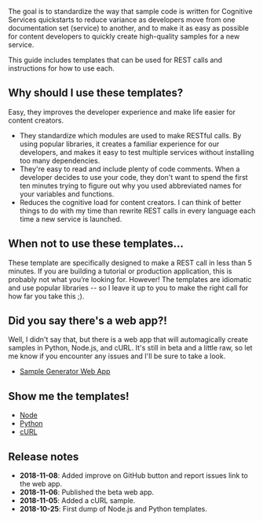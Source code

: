 The goal is to standardize the way that sample code is written for Cognitive Services quickstarts to reduce variance as developers move from one documentation set (service) to another, and to make it as easy as possible for content developers to quickly create high-quality samples for a new service.

This guide includes templates that can be used for REST calls and instructions for how to use each.  

## Why should I use these templates?

Easy, they improves the developer experience and make life easier for content creators.

* They standardize which modules are used to make RESTful calls. By using popular libraries, it creates a familiar experience for our developers, and makes it easy to test multiple services without installing too many dependencies.
* They're easy to read and include plenty of code comments. When a developer decides to use your code, they don't want to spend the first ten minutes trying to figure out why you used abbreviated names for your variables and functions.
* Reduces the cognitive load for content creators. I can think of better things to do with my time than rewrite REST calls in every language each time a new service is launched.

## When not to use these templates...

These template are specifically designed to make a REST call in less than 5 minutes. If you are building a tutorial or production application, this is probably not what you’re looking for. However! The templates are idiomatic and use popular libraries -- so I leave it up to you to make the right call for how far you take this ;).  

## Did you say there's a web app?!

Well, I didn't say that, but there is a web app that will automagically create samples in Python, Node.js, and cURL. It's still in beta and a little raw, so let me know if you encounter any issues and I'll be sure to take a look.

* [Sample Generator Web App](https://erhopf.github.io/REST-templates/)

## Show me the templates!

* [Node](./Node/restTemplate.js)
* [Python](./Python/restTemplate.py)
* [cURL](./cURL/restCall.txt)

## Release notes

* **2018-11-08**: Added improve on GitHub button and report issues link to the web app.
* **2018-11-06**: Published the beta web app.
* **2018-11-05**: Added a cURL sample.
* **2018-10-25**: First dump of Node.js and Python templates.
